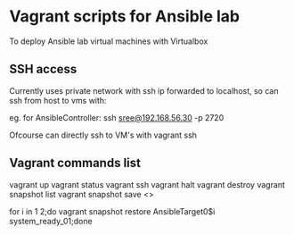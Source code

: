 # Vagrant scripts for Ansible lab
To deploy Ansible lab virtual machines with Virtualbox

## SSH access
Currently uses private network with ssh ip forwarded to localhost, so can ssh from host to vms with:

eg. for AnsibleController:
ssh sree@192.168.56.30 -p 2720

Ofcourse can directly ssh to VM's with
vagrant ssh <target>

## Vagrant commands list
vagrant up
vagrant status
vagrant ssh <target>
vagrant halt
vagrant destroy
vagrant snapshot list
vagrant snapshot save <>

for i in 1 2;do vagrant snapshot restore AnsibleTarget0$i system_ready_01;done